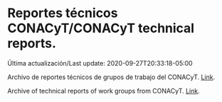 # Reportes técnicos CONACyT/CONACyT technical reports.

Última actualización/Last update: 2020-09-27T20:33:18-05:00

Archivo de reportes técnicos de grupos de trabajo del CONACyT. [Link](https://coronavirus.conacyt.mx/productos/index.html).

Archive of technical reports of work groups from CONACyT. [Link](https://coronavirus.conacyt.mx/productos/index.html).

